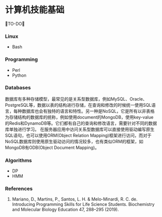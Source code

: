# 计算机技能基础
🐘TO-DO🐘

### Linux
* Bash

### Programming
* Perl
* Python

### Databases
数据库有多种存储模型，最常见的是关系型数据库，例如MySQL、Oracle、PostgreSQL等，数据以表的结构进行存储，在查询和修改的时候统一使用SQL语言，每种数据库也会有独特的语言和特性。另一种是NoSQL，它是所有以非表格为存储结构的数据库的统称，例如使用document的MongoDB，使用key-value的Redis和DynamoDB等。它们都有自己的查询和修改语言，需要针对不同的数据库单独进行学习。
在服务器应用中访问关系型数据库可以直接使用驱动编写原生SQL语句，也可以使用ORM(Object Relation Mapping)框架进行访问，而对于NoSQL数据库则使用原生驱动访问的情况较多，也有类似ORM的框架，如MongoDB有ODB(Object Document Mapping)。

### Algorithms
* DP
* HMM

### References
1. Mariano, D., Martins, P., Santos, L. H. & Melo‐ Minardi, R. C. de. Introducing Programming Skills for Life Science Students. Biochemistry and Molecular Biology Education 47, 288–295 (2019).
